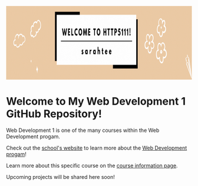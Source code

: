 <img src="5111banner.gif" alt="decorative profile banner" height=200>

<h1>Welcome to My Web Development 1 GitHub Repository!</h1>
<p>Web Development 1 is one of the many courses within the Web Development progam.</p>
<p>Check out the <a href="https://humber.ca/">school's website</a> to learn more about the <a href="https://mediaarts.humber.ca/programs/web-development.html">Web Development progam</a>!</p>
<p>Learn more about this specific course on the <a href="https://www.humber.ca/course.html?code=HTTP%205111">course information page</a>.</p>
<p>Upcoming projects will be shared here soon!</p>

